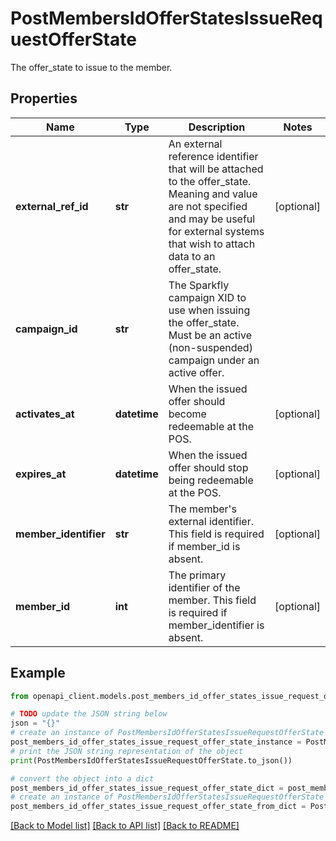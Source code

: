 # PostMembersIdOfferStatesIssueRequestOfferState

The offer_state to issue to the member.

## Properties

Name | Type | Description | Notes
------------ | ------------- | ------------- | -------------
**external_ref_id** | **str** | An external reference identifier that will be attached to the offer_state. Meaning and value are not specified and may be useful for external systems that wish to attach data to an offer_state. | [optional] 
**campaign_id** | **str** | The Sparkfly campaign XID to use when issuing the offer_state. Must be an active (non-suspended) campaign under an active offer. | 
**activates_at** | **datetime** | When the issued offer should become redeemable at the POS. | [optional] 
**expires_at** | **datetime** | When the issued offer should stop being redeemable at the POS. | [optional] 
**member_identifier** | **str** | The member&#39;s external identifier. This field is required if member_id is absent. | [optional] 
**member_id** | **int** | The primary identifier of the member. This field is required if member_identifier is absent. | [optional] 

## Example

```python
from openapi_client.models.post_members_id_offer_states_issue_request_offer_state import PostMembersIdOfferStatesIssueRequestOfferState

# TODO update the JSON string below
json = "{}"
# create an instance of PostMembersIdOfferStatesIssueRequestOfferState from a JSON string
post_members_id_offer_states_issue_request_offer_state_instance = PostMembersIdOfferStatesIssueRequestOfferState.from_json(json)
# print the JSON string representation of the object
print(PostMembersIdOfferStatesIssueRequestOfferState.to_json())

# convert the object into a dict
post_members_id_offer_states_issue_request_offer_state_dict = post_members_id_offer_states_issue_request_offer_state_instance.to_dict()
# create an instance of PostMembersIdOfferStatesIssueRequestOfferState from a dict
post_members_id_offer_states_issue_request_offer_state_from_dict = PostMembersIdOfferStatesIssueRequestOfferState.from_dict(post_members_id_offer_states_issue_request_offer_state_dict)
```
[[Back to Model list]](../README.md#documentation-for-models) [[Back to API list]](../README.md#documentation-for-api-endpoints) [[Back to README]](../README.md)


